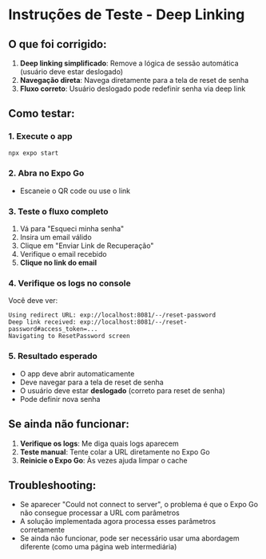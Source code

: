 # Instruções de Teste - Deep Linking

## O que foi corrigido:

1. **Deep linking simplificado**: Remove a lógica de sessão automática (usuário deve estar deslogado)
2. **Navegação direta**: Navega diretamente para a tela de reset de senha
3. **Fluxo correto**: Usuário deslogado pode redefinir senha via deep link

## Como testar:

### 1. Execute o app
```bash
npx expo start
```

### 2. Abra no Expo Go
- Escaneie o QR code ou use o link

### 3. Teste o fluxo completo
1. Vá para "Esqueci minha senha"
2. Insira um email válido
3. Clique em "Enviar Link de Recuperação"
4. Verifique o email recebido
5. **Clique no link do email**

### 4. Verifique os logs no console
Você deve ver:
```
Using redirect URL: exp://localhost:8081/--/reset-password
Deep link received: exp://localhost:8081/--/reset-password#access_token=...
Navigating to ResetPassword screen
```

### 5. Resultado esperado
- O app deve abrir automaticamente
- Deve navegar para a tela de reset de senha
- O usuário deve estar **deslogado** (correto para reset de senha)
- Pode definir nova senha

## Se ainda não funcionar:

1. **Verifique os logs**: Me diga quais logs aparecem
2. **Teste manual**: Tente colar a URL diretamente no Expo Go
3. **Reinicie o Expo Go**: Às vezes ajuda limpar o cache

## Troubleshooting:

- Se aparecer "Could not connect to server", o problema é que o Expo Go não consegue processar a URL com parâmetros
- A solução implementada agora processa esses parâmetros corretamente
- Se ainda não funcionar, pode ser necessário usar uma abordagem diferente (como uma página web intermediária)
